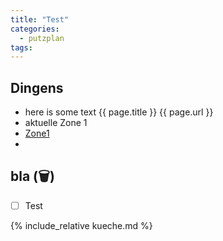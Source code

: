 ```yaml
---
title: "Test"
categories:
  - putzplan
tags:
---
```


## Dingens
<!--more-->
* here is some text {{ page.title }} {{ page.url }}
* aktuelle Zone <span class="ppzone">1</span>
* [Zone1](zone1)
* 

## bla (<span class="ppclear">🗑️</span>)

 - [ ] Test

{%  include_relative kueche.md %}


<!--stackedit_data:
eyJoaXN0b3J5IjpbLTgzMTM3NjY5NSwxNDgzMzM0MzY0LDE0OD
MzMzQzNjQsLTE2MzUyNTcwODcsLTE2Mjc3Njk5OTQsMTg1NzQ0
MDQxNywtOTMyMDMxMTYxLC0xNDM0OTU4MDIwLC0yMDQ2OTU5Nj
U2LC0yMDE0NDE1NjIyLC02MDEzMjY4MDgsLTE4MjQ3MDQ0NjAs
MTM3OTgwNDMzMywtNjAzMDIyNTcxLC0xMzUwMjY0MTk2LDYxMT
AxODk5NCwtNzczNjgzMzcxLDE4MTE3NDEzODNdfQ==
-->